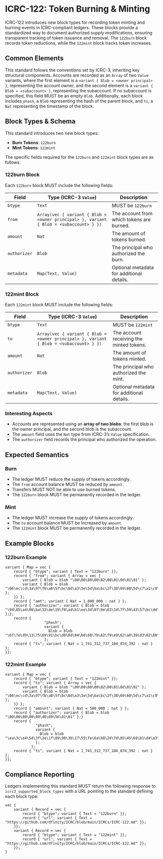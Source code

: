 # ICRC-122: Token Burning & Minting

ICRC-122 introduces new block types for recording token minting and burning events in ICRC-compliant ledgers. These blocks provide a standardized way to document authorized supply modifications, ensuring transparent tracking of token issuance and removal. The `122burn` block records token reductions, while the `122mint` block tracks token increases.


## Common Elements
This standard follows the conventions set by ICRC-3, inheriting key structural components. Accounts are recorded as an `Array` of two `Value` variants, where the first element is a `variant { Blob = <owner principal> }`, representing the account owner, and the second element is a `variant { Blob = <subaccount> }`, representing the subaccount. If no subaccount is specified, this field MUST be an empty `Blob`. Additionally, each block includes `phash`, a `Blob` representing the hash of the parent block, and `ts`, a `Nat` representing the timestamp of the block. 


## Block Types & Schema

This standard introduces two new block types:

- **Burn Tokens**: `122burn`
- **Mint Tokens**: `122mint`

The specific fields required for the `122burn` and `122mint` block types are as follows:


### 122burn Block
Each `122burn` block MUST include the following fields:

| Field           | Type (ICRC-3 `Value`)  | Description |
|----------------|----------------------|-------------|
| `btype`        | `Text`               | MUST be `122burn` |
| `from`         | `Array(vec { variant { Blob = <owner principal> }, variant { Blob = <subaccount> } })` | The account from which tokens are burned. |
| `amount`       | `Nat`                 | The amount of tokens burned. |
| `authorizer`   | `Blob`                | The principal who authorized the burn. |
| `metadata`     | `Map(Text, Value)`     | Optional metadata for additional details. |

### 122mint Block
Each `122mint` block MUST include the following fields:

| Field           | Type (ICRC-3 `Value`)  | Description |
|----------------|----------------------|-------------|
| `btype`        | `Text`               | MUST be `122mint` |
| `to`           | `Array(vec { variant { Blob = <owner principal> }, variant { Blob = <subaccount> } })` | The account receiving the minted tokens. |
| `amount`       | `Nat`                 | The amount of tokens minted. |
| `authorizer`   | `Blob`                | The principal who authorized the mint. |
| `metadata`     | `Map(Text, Value)`     | Optional metadata for additional details. |

### Interesting Aspects
- Accounts are represented using an **array of two blobs**: the first blob is the owner principal, and the second blob is the subaccount.
- The `amount` field uses the `Nat` type from ICRC-3’s `Value` specification.
- The `authorizer` field records the principal who authorized the operation.

## Expected Semantics
### Burn
- The ledger MUST reduce the supply of tokens accordingly.
- The `from` account balance MUST be reduced by `amount`.
- Transfers MUST NOT be able to use burned tokens.
- The `122burn` block MUST be permanently recorded in the ledger.

### Mint
- The ledger MUST increase the supply of tokens accordingly.
- The `to` account balance MUST be increased by `amount`.
- The `122mint` block MUST be permanently recorded in the ledger.

## Example Blocks
### 122burn Example
```
variant { Map = vec {
    record { "btype"; variant { Text = "122burn" }};
    record { "from"; variant { Array = vec {
        variant { Blob = blob "\00\00\00\00\02\00\01\0d\01\01" };
        variant { Blob = blob "\06\ec\cd\3a\97\fb\a8\5f\bc\8d\a3\3e\5d\ba\bc\2f\38\69\60\5d\c7\a1\c9\53\1f\70\a3\66\c5\a7\e4\21" };
    }} };
    record { "amt"; variant { Nat = 1_000_000 : nat } };
    record { "authorizer"; variant { Blob = blob "\94\85\a4\06\ba\33\de\19\f8\ad\b1\ee\3d\07\9e\63\1d\7f\59\43\57\bc\dd\98\56\63\83\96\02" };};
    record {
                  "phash";
                  variant {
                    Blob = blob "\6f\7e\d9\13\75\69\91\bc\d0\0d\04\b6\60\7b\82\f9\e9\62\a8\39\d3\02\80\f2\88\e4\d7\0e\23\2d\29\87"
                  };    
    record { "ts"; variant { Nat = 1_741_312_737_184_874_392 : nat } };
}};
```

### 122mint Example
```
variant { Map = vec {
    record { "btype"; variant { Text = "122mint" }};
    record { "to"; variant { Array = vec {
        variant { Blob = blob "\00\00\00\00\02\00\01\0d\01\02" };
        variant { Blob = blob "\06\ec\cd\3a\97\fb\a8\5f\bc\8d\a3\3e\5d\ba\bc\2f\38\69\60\5d\c7\a1\c9\53\1f\70\a3\66\c5\a7\e4\21" };
    }} };
    record { "amount"; variant { Nat = 500_000 : nat } };
    record { "authorizer"; variant { Blob = blob "\00\00\00\00\00\d0\69\56\01\01" };}
    record {
              "phash";
              variant {
                Blob = blob "\ea\3c\e4\5d\3f\2e\1f\89\98\3b\17\55\fe\6a\b8\2d\7d\85\45\69\b1\d4\a3\88\76\4f\79\43\5f\aa\94\4c"
              };
            };
    record { "ts"; variant { Nat = 1_741_312_737_184_874_392 : nat } };
}};
```

## Compliance Reporting
Ledgers implementing this standard MUST return the following response to `icrc3_supported_block_types` with a URL pointing to the standard defining each block type:

```
vec {
    variant { Record = vec {
        record { "btype"; variant { Text = "122burn" }};
        record { "url"; variant { Text = "https://github.com/dfinity/ICRC/blob/main/ICRCs/ICRC-122.md" }};
    }};
    variant { Record = vec {
        record { "btype"; variant { Text = "122mint" }};
        record { "url"; variant { Text = "https://github.com/dfinity/ICRC/blob/main/ICRCs/ICRC-122.md" }};
    }};
}
```
